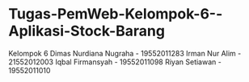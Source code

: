# Tugas-PemWeb-Kelompok-6--Aplikasi-Stock-Barang
Kelompok 6 Dimas Nurdiana Nugraha - 19552011283 Irman Nur Alim - 21552012003 Iqbal Firmansyah - 19552011098  Riyan Setiawan - 19552011010
